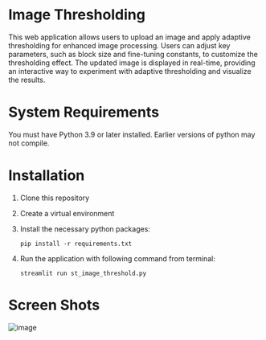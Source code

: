 # Image Thresholding
This web application allows users to upload an image and apply adaptive thresholding for enhanced image processing. Users can adjust key parameters, such as block size and fine-tuning constants, to customize the thresholding effect. The updated image is displayed in real-time, providing an interactive way to experiment with adaptive thresholding and visualize the results.

# System Requirements
You must have Python 3.9 or later installed. Earlier versions of python may not compile.

# Installation
1.  Clone this repository
2. Create a virtual environment
3. Install the necessary python packages:

   `pip install -r requirements.txt`
5. Run the application with following command from terminal:

   `streamlit run st_image_threshold.py`

# Screen Shots
![image](https://github.com/user-attachments/assets/61310111-0887-4ab2-a193-12db269e5ea9)
